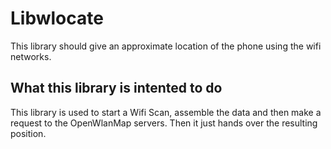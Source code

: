 # Libwlocate

This library should give an approximate location of the phone using the wifi networks.
## What this library is intented to do
This library is used to start a Wifi Scan, assemble the data and then make a request to the OpenWlanMap servers.
Then it just hands  over the resulting position.
